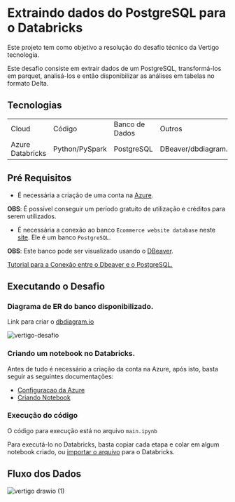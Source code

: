 # Extraindo dados do PostgreSQL para o Databricks

Este projeto tem como objetivo a resolução do desafio técnico da Vertigo tecnologia.

Este desafio consiste em extrair dados de um PostgreSQL, transformá-los em parquet, analisá-los e então disponibilizar as análises em tabelas no formato Delta.

## Tecnologias
<table>
    <tr>
        <td>Cloud</td>
        <td>Código</td>
        <td>Banco de Dados</td>
        <td>Outros</td>
    </tr>
    <tr>
        <td>Azure Databricks</td>
        <td>Python/PySpark</td>
        <td>PostgreSQL</td>
        <td>DBeaver/dbdiagram.io</td>
    </tr>
</table>

## Pré Requisitos
- É necessária a criação de uma conta na [Azure](https://azure.microsoft.com/pt-br/free/).

**OBS**: É possível conseguir um período gratuito de utilização e créditos para serem utilizados.

- É necessária a conexão ao banco ``Ecommerce website database`` neste [site](https://uibakery.io/sql-playground). Ele é um banco ``PostgreSQL``.

**OBS**: Este banco pode ser visualizado usando o [DBeaver](https://dbeaver.io/download/).

[Tutorial para a Conexão entre o Dbeaver e o PostgreSQL.](https://alexdepaula18.medium.com/conectando-no-banco-de-dados-postgresql-utilizando-dbeaver-community-1275f4c9bcba)

## Executando o Desafio

### Diagrama de ER do banco disponibilizado.
Link para criar o [dbdiagram.io](https://dbdiagram.io/home)

![vertigo-desafio](https://github.com/Gui-mp8/postgresql_to_databricks/assets/94998733/0a62525a-7ffe-4105-9d6b-103f8227e96f)

### Criando um notebook no Databricks.

Antes de tudo é necessário a criação da conta na Azure, após isto, basta seguir as seguintes documentações:

- [Configuracao da Azure](https://learn.microsoft.com/pt-br/azure/databricks/getting-started/)
- [Criando Notebook](https://docs.databricks.com/pt/getting-started/quick-start.html)

### Execução do código

O código para execução está no arquivo ``main.ipynb``

Para executá-lo no Databricks, basta copiar cada etapa e colar em algum notebook criado, ou [importar o arquivo](https://learn.microsoft.com/pt-br/azure/databricks/notebooks/notebook-export-import) para o Databricks.

## Fluxo dos Dados

![vertigo drawio (1)](https://github.com/Gui-mp8/postgresql_to_databricks/assets/94998733/fd5e69aa-a166-4032-99bb-d20e5a2f95ea)


